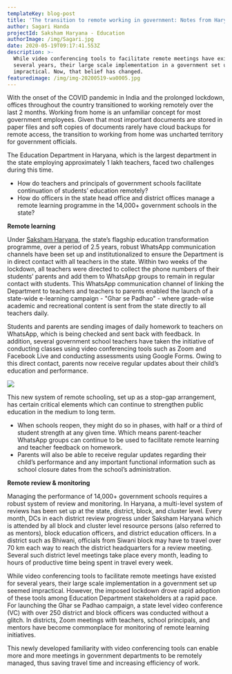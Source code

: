 ```yaml
---
templateKey: blog-post
title: 'The transition to remote working in government: Notes from Haryana'
author: Sagari Handa
projectId: Saksham Haryana - Education
authorImage: /img/Sagari.jpg
date: 2020-05-19T09:17:41.553Z
description: >-
  While video conferencing tools to facilitate remote meetings have existed for
  several years, their large scale implementation in a government set up seemed
  impractical. Now, that belief has changed. 
featuredimage: /img/img-20200519-wa0005.jpg
---
```

With the onset of the COVID pandemic in India and the prolonged lockdown, offices throughout the country transitioned to working remotely over the last 2 months. Working from home is an unfamiliar concept for most government employees. Given that most important documents are stored in paper files and soft copies of documents rarely have cloud backups for remote access, the transition to working from home was uncharted territory for government officials. 

The Education Department in Haryana, which is the largest department in the state employing approximately 1 lakh teachers, faced two challenges during this time.

* How do teachers and principals of government schools facilitate continuation of students’ education remotely?
* How do officers in the state head office and district offices manage a remote learning programme in the 14,000+ government schools in the state?

**Remote learning**

Under [Saksham Haryana](https://www.samagragovernance.in/project/saksham-education/), the state’s flagship education transformation programme, over a period of 2.5 years, robust WhatsApp communication channels have been set up and institutionalized to ensure the Department is in direct contact with all teachers in the state. Within two weeks of the lockdown, all teachers were directed to collect the phone numbers of their students’ parents and add them to WhatsApp groups to remain in regular contact with students. This WhatsApp communication channel of linking the Department to teachers and teachers to parents enabled the launch of a state-wide e-learning campaign - "Ghar se Padhao" - where grade-wise academic and recreational content is sent from the state directly to all teachers daily. 

Students and parents are sending images of daily homework to teachers on WhatsApp, which is being checked and sent back with feedback. In addition, several government school teachers have taken the initiative of conducting classes using video conferencing tools such as Zoom and Facebook Live and conducting assessments using Google Forms. Owing to this direct contact, parents now receive regular updates about their child’s education and performance. 

![](/img/sagari-blog__01__01.png)

This new system of remote schooling, set up as a stop-gap arrangement, has certain critical elements which can continue to strengthen public education in the medium to long term. 

* When schools reopen, they might do so in phases, with half or a third of student strength at any given time. Which means parent-teacher WhatsApp groups can continue to be used to facilitate remote learning and teacher feedback on homework. 
* Parents will also be able to receive regular updates regarding their child’s performance and any important functional information such as school closure dates  from the school’s administration.

**Remote review & monitoring**

Managing the performance of 14,000+ government schools requires a robust system of review and monitoring. In Haryana, a multi-level system of reviews has been set up at the state, district, block, and cluster level. Every month, DCs in each district review progress under Saksham Haryana which is attended by all block and cluster level resource persons (also referred to as mentors), block education officers, and district education officers. In a district such as Bhiwani, officials from Siwani block may have to travel over 70 km each way to reach the district headquarters for a review meeting. Several such district level meetings take place every month, leading to hours of productive time being spent in travel every week.  

While video conferencing tools to facilitate remote meetings have existed for several years, their large scale implementation in a government set up seemed impractical. However, the imposed lockdown drove rapid adoption of these tools among Education Department stakeholders at a rapid pace. For launching the Ghar se Padhao campaign, a state level video conference (VC) with over 250 district and block officers was conducted without a glitch. In districts, Zoom meetings with teachers, school principals, and mentors have become commonplace for monitoring of remote learning  initiatives. 

This newly developed familiarity with video conferencing tools can enable more and more meetings in government departments to be remotely managed, thus saving travel time and increasing efficiency of work.
